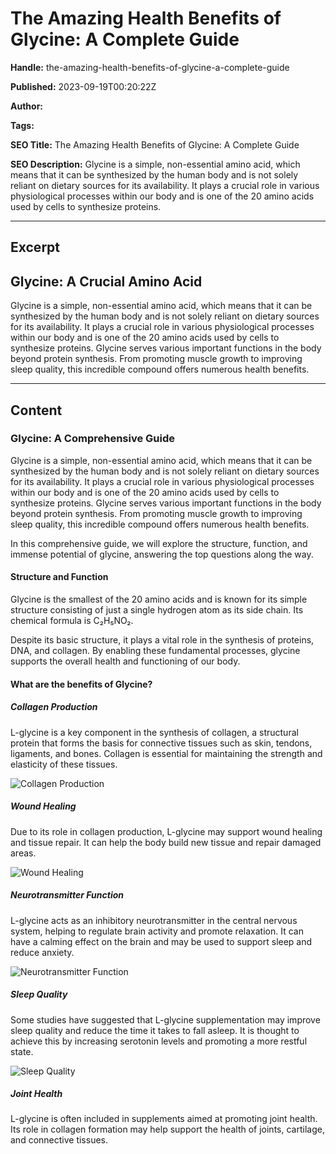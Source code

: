 # The Amazing Health Benefits of Glycine: A Complete Guide

**Handle:** the-amazing-health-benefits-of-glycine-a-complete-guide

**Published:** 2023-09-19T00:20:22Z

**Author:**  

**Tags:** 

**SEO Title:** The Amazing Health Benefits of Glycine: A Complete Guide

**SEO Description:** Glycine is a simple, non-essential amino acid, which means that it can be synthesized by the human body and is not solely reliant on dietary sources for its availability. It plays a crucial role in various physiological processes within our body and is one of the 20 amino acids used by cells to synthesize proteins.

---

## Excerpt

## Glycine: A Crucial Amino Acid

Glycine is a simple, non-essential amino acid, which means that it can be synthesized by the human body and is not solely reliant on dietary sources for its availability. It plays a crucial role in various physiological processes within our body and is one of the 20 amino acids used by cells to synthesize proteins. Glycine serves various important functions in the body beyond protein synthesis. From promoting muscle growth to improving sleep quality, this incredible compound offers numerous health benefits.

---

## Content

### Glycine: A Comprehensive Guide

Glycine is a simple, non-essential amino acid, which means that it can be synthesized by the human body and is not solely reliant on dietary sources for its availability. It plays a crucial role in various physiological processes within our body and is one of the 20 amino acids used by cells to synthesize proteins. Glycine serves various important functions in the body beyond protein synthesis. From promoting muscle growth to improving sleep quality, this incredible compound offers numerous health benefits.

In this comprehensive guide, we will explore the structure, function, and immense potential of glycine, answering the top questions along the way.

#### Structure and Function

Glycine is the smallest of the 20 amino acids and is known for its simple structure consisting of just a single hydrogen atom as its side chain. Its chemical formula is C₂H₅NO₂.

Despite its basic structure, it plays a vital role in the synthesis of proteins, DNA, and collagen. By enabling these fundamental processes, glycine supports the overall health and functioning of our body.

#### What are the benefits of Glycine?

##### Collagen Production

L-glycine is a key component in the synthesis of collagen, a structural protein that forms the basis for connective tissues such as skin, tendons, ligaments, and bones. Collagen is essential for maintaining the strength and elasticity of these tissues.

![Collagen Production](https://i.shgcdn.com/2356d5cc-e288-48e1-b848-2476bc1a6060/-/format/auto/-/preview/3000x3000/-/quality/lighter/)

##### Wound Healing

Due to its role in collagen production, L-glycine may support wound healing and tissue repair. It can help the body build new tissue and repair damaged areas.

![Wound Healing](https://i.shgcdn.com/10e24317-bc78-404c-8076-dcbdccead8c3/-/format/auto/-/preview/3000x3000/-/quality/lighter/)

##### Neurotransmitter Function

L-glycine acts as an inhibitory neurotransmitter in the central nervous system, helping to regulate brain activity and promote relaxation. It can have a calming effect on the brain and may be used to support sleep and reduce anxiety.

![Neurotransmitter Function](https://i.shgcdn.com/cd448d78-4183-440c-9340-81e23e43b07b/-/format/auto/-/preview/3000x3000/-/quality/lighter/)

##### Sleep Quality

Some studies have suggested that L-glycine supplementation may improve sleep quality and reduce the time it takes to fall asleep. It is thought to achieve this by increasing serotonin levels and promoting a more restful state.

![Sleep Quality](https://i.shgcdn.com/1ae43cbf-97e7-4ae5-9fc2-99f31929e338/-/format/auto/-/preview/3000x3000/-/quality/lighter/)

##### Joint Health

L-glycine is often included in supplements aimed at promoting joint health. Its role in collagen formation may help support the health of joints, cartilage, and connective tissues.

